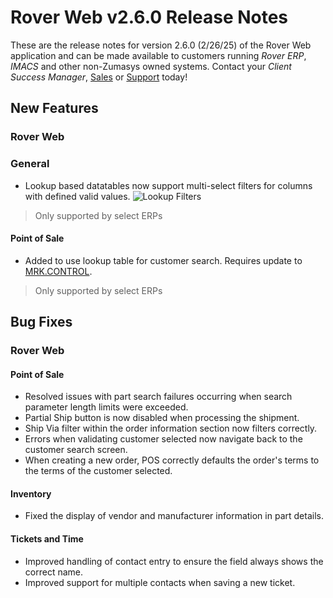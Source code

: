 # Rover Web v2.6.0 Release Notes

<badge text= "Version 2.6.0" vertical="middle" />

<PageHeader />

These are the release notes for version 2.6.0 (2/26/25) of the Rover Web application and can be made available to customers running _Rover ERP_, _IMACS_ and other non-Zumasys owned systems. Contact your _Client Success Manager_, [Sales](mailto:sales@zumasys.com?subject=Rover%20Web%20v2.6.0) or [Support](mailto:help@zumasys.com?subject=Rover%20Web%20v2.6.0) today!

## New Features

### Rover Web

### General

- Lookup based datatables now support multi-select filters for columns with defined valid values.
![Lookup Filters](./lookup-filters.gif)

> Only supported by select ERPs  

#### Point of Sale

- Added to use lookup table for customer search. Requires update to [MRK.CONTROL](../../../MRK-OVERVIEW/MRK-ENTRY/MRK-CONTROL/MRK-CONTROL-7/README.md#customer-lookup).

> Only supported by select ERPs

## Bug Fixes

### Rover Web

#### Point of Sale

- Resolved issues with part search failures occurring when search parameter length limits were exceeded.
- Partial Ship button is now disabled when processing the shipment.
- Ship Via filter within the order information section now filters correctly.
- Errors when validating customer selected now navigate back to the customer search screen.
- When creating a new order, POS correctly defaults the order's terms to the terms of the customer selected.

#### Inventory

- Fixed the display of vendor and manufacturer information in part details.

#### Tickets and Time

- Improved handling of contact entry to ensure the field always shows the correct name.
- Improved support for multiple contacts when saving a new ticket.

<PageFooter />

